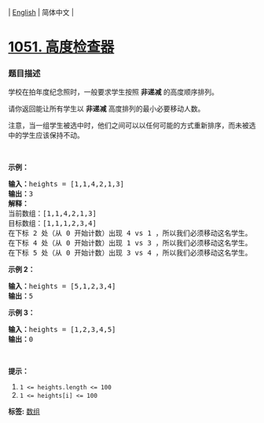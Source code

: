 | [English](README_EN.md) | 简体中文 |

# [1051. 高度检查器](https://leetcode-cn.com/problems/height-checker)
 ### 题目描述
<p>学校在拍年度纪念照时，一般要求学生按照 <strong>非递减</strong> 的高度顺序排列。</p>

<p>请你返回能让所有学生以 <strong>非递减</strong> 高度排列的最小必要移动人数。</p>

<p>注意，当一组学生被选中时，他们之间可以以任何可能的方式重新排序，而未被选中的学生应该保持不动。</p>

<p>&nbsp;</p>

<p><strong>示例：</strong></p>

<pre><strong>输入：</strong>heights =&nbsp;[1,1,4,2,1,3]
<strong>输出：</strong>3 
<strong>解释：</strong>
当前数组：[1,1,4,2,1,3]
目标数组：[1,1,1,2,3,4]
在下标 2 处（从 0 开始计数）出现 4 vs 1 ，所以我们必须移动这名学生。
在下标 4 处（从 0 开始计数）出现 1 vs 3 ，所以我们必须移动这名学生。
在下标 5 处（从 0 开始计数）出现 3 vs 4 ，所以我们必须移动这名学生。</pre>

<p><strong>示例 2：</strong></p>

<pre><strong>输入：</strong>heights = [5,1,2,3,4]
<strong>输出：</strong>5
</pre>

<p><strong>示例 3：</strong></p>

<pre><strong>输入：</strong>heights = [1,2,3,4,5]
<strong>输出：</strong>0
</pre>

<p>&nbsp;</p>

<p><strong>提示：</strong></p>

<ol>
	<li><code>1 &lt;= heights.length &lt;= 100</code></li>
	<li><code>1 &lt;= heights[i] &lt;= 100</code></li>
</ol>

**标签:**  [数组](https://leetcode-cn.com/tag/array) 
